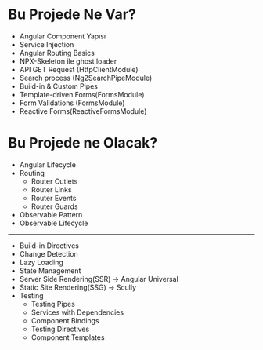 # Bu Projede Ne Var?

- Angular Component Yapısı
- Service Injection
- Angular Routing Basics
- NPX-Skeleton ile ghost loader
- API GET Request (HttpClientModule)
- Search process (Ng2SearchPipeModule)
- Build-in & Custom Pipes
- Template-driven Forms(FormsModule)
- Form Validations (FormsModule)
- Reactive Forms(ReactiveFormsModule)

# Bu Projede ne Olacak?
- Angular Lifecycle
- Routing
    - Router Outlets
    - Router Links
    - Router Events
    - Router Guards
- Observable Pattern
- Observable Lifecycle
----
- Build-in Directives
- Change Detection
- Lazy Loading
- State Management
- Server Side Rendering(SSR) -> Angular Universal
- Static Site Rendering(SSG) -> Scully
- Testing
    - Testing Pipes
    - Services with Dependencies
    - Component Bindings
    - Testing Directives
    - Component Templates
